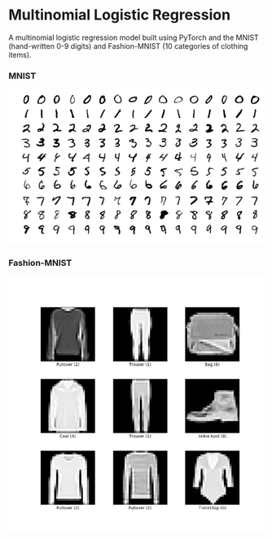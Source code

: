 # Multinomial Logistic Regression
A multinomial logistic regression model built using PyTorch and the MNIST (hand-written 0-9 digits) and Fashion-MNIST (10 categories of clothing items). 

### MNIST

![MNIST](images/MNIST.PNG)

### Fashion-MNIST

![Fashion-MNIST](images/Fashion-MNIST.PNG)
